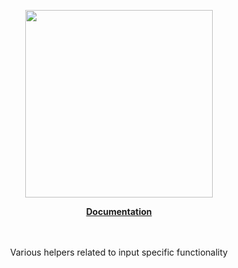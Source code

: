 <p align="center"><a href="https://corets.github.io"><img src="https://corets.github.io/public/logo-github-readme.svg" width="300"/></a></p>

<p align="center"><b><a href="https://corets.github.io/input-helpers">Documentation</a></b><br/><br/><br/></p>

<p align="center">Various helpers related to input specific functionality</p>

